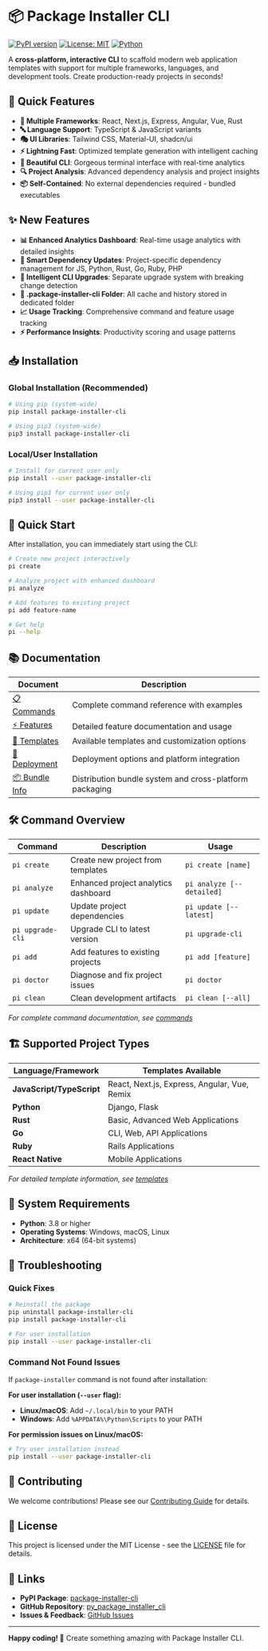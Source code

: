 # 📦 Package Installer CLI

[![PyPI version](https://img.shields.io/pypi/v/package-installer-cli.svg)](https://pypi.org/project/package-installer-cli/)
[![License: MIT](https://img.shields.io/badge/License-MIT-yellow.svg)](https://opensource.org/licenses/MIT)
[![Python](https://img.shields.io/badge/python-%3E%3D3.8-brightgreen.svg)](https://python.org/)

A **cross-platform, interactive CLI** to scaffold modern web application templates with support for multiple frameworks, languages, and development tools. Create production-ready projects in seconds!

## 🚀 Quick Features

- **🎨 Multiple Frameworks**: React, Next.js, Express, Angular, Vue, Rust
- **🔤 Language Support**: TypeScript & JavaScript variants
- **🎭 UI Libraries**: Tailwind CSS, Material-UI, shadcn/ui
- **⚡ Lightning Fast**: Optimized template generation with intelligent caching
- **🌈 Beautiful CLI**: Gorgeous terminal interface with real-time analytics
- **🔍 Project Analysis**: Advanced dependency analysis and project insights
- **📦 Self-Contained**: No external dependencies required - bundled executables

## ✨ New Features

- **📊 Enhanced Analytics Dashboard**: Real-time usage analytics with detailed insights
- **🎯 Smart Dependency Updates**: Project-specific dependency management for JS, Python, Rust, Go, Ruby, PHP
- **🚀 Intelligent CLI Upgrades**: Separate upgrade system with breaking change detection
- **💾 .package-installer-cli Folder**: All cache and history stored in dedicated folder
- **📈 Usage Tracking**: Comprehensive command and feature usage tracking
- **⚡ Performance Insights**: Productivity scoring and usage patterns

## 📥 Installation

### Global Installation (Recommended)
```bash
# Using pip (system-wide)
pip install package-installer-cli

# Using pip3 (system-wide)
pip3 install package-installer-cli
```

### Local/User Installation
```bash
# Install for current user only
pip install --user package-installer-cli

# Using pip3 for current user only
pip3 install --user package-installer-cli
```

## 🎯 Quick Start

After installation, you can immediately start using the CLI:

```bash
# Create new project interactively
pi create

# Analyze project with enhanced dashboard
pi analyze

# Add features to existing project
pi add feature-name

# Get help
pi --help
```

## 📚 Documentation

| Document | Description |
|----------|-------------|
| [📋 Commands](https://github.com/0xshariq/package-installer-cli/tree/main/docs/commands.md) | Complete command reference with examples |
| [⚡ Features](https://github.com/0xshariq/package-installer-cli/tree/main/docs/features.md) | Detailed feature documentation and usage |
| [🎨 Templates](https://github.com/0xshariq/package-installer-cli/tree/main/docs/templates.md) | Available templates and customization options |
| [🚀 Deployment](https://github.com/0xshariq/package-installer-cli/tree/main/docs/deploy.md) | Deployment options and platform integration |
| [📦 Bundle Info](https://github.com/0xshariq/package-installer-cli/tree/main/docs/bundle-info.md) | Distribution bundle system and cross-platform packaging |

## 🛠️ Command Overview

| Command | Description | Usage |
|---------|-------------|-------|
| `pi create` | Create new project from templates | `pi create [name]` |
| `pi analyze` | Enhanced project analytics dashboard | `pi analyze [--detailed]` |
| `pi update` | Update project dependencies | `pi update [--latest]` |
| `pi upgrade-cli` | Upgrade CLI to latest version | `pi upgrade-cli` |
| `pi add` | Add features to existing projects | `pi add [feature]` |
| `pi doctor` | Diagnose and fix project issues | `pi doctor` |
| `pi clean` | Clean development artifacts | `pi clean [--all]` |

*For complete command documentation, see [commands](https://github.com/0xshariq/package-installer-cli/tree/main/docs/commands.md)*

## 🏗️ Supported Project Types

| Language/Framework | Templates Available |
|-------------------|---------------------|
| **JavaScript/TypeScript** | React, Next.js, Express, Angular, Vue, Remix |
| **Python** | Django, Flask |
| **Rust** | Basic, Advanced Web Applications |
| **Go** | CLI, Web, API Applications |
| **Ruby** | Rails Applications |
| **React Native** | Mobile Applications |

*For detailed template information, see [templates](https://github.com/0xshariq/package-installer-cli/tree/main/docs/templates.md)*

## 🎯 System Requirements

- **Python**: 3.8 or higher
- **Operating Systems**: Windows, macOS, Linux
- **Architecture**: x64 (64-bit systems)

## 🐛 Troubleshooting

### Quick Fixes

```bash
# Reinstall the package
pip uninstall package-installer-cli
pip install package-installer-cli

# For user installation
pip install --user package-installer-cli
```

### Command Not Found Issues

If `package-installer` command is not found after installation:

**For user installation (`--user` flag):**
- **Linux/macOS**: Add `~/.local/bin` to your PATH
- **Windows**: Add `%APPDATA%\Python\Scripts` to your PATH

**For permission issues on Linux/macOS:**
```bash
# Try user installation instead
pip install --user package-installer-cli
```

## 🤝 Contributing

We welcome contributions! Please see our [Contributing Guide](https://github.com/0xshariq/package-installer-cli/tree/main/CONTRIBUTING.md) for details.

## 📄 License

This project is licensed under the MIT License - see the [LICENSE](LICENSE) file for details.

## 🔗 Links

- **PyPI Package**: [package-installer-cli](https://pypi.org/project/package-installer-cli/)
- **GitHub Repository**: [py_package_installer_cli](https://github.com/0xshariq/py_package_installer_cli)
- **Issues & Feedback**: [GitHub Issues](https://github.com/0xshariq/py_package_installer_cli/issues)

---

**Happy coding! 🚀** Create something amazing with Package Installer CLI.
